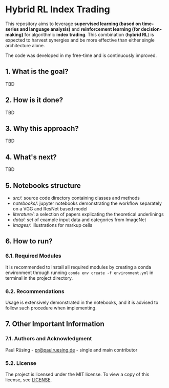 # Hybrid RL Index Trading

This repository aims to leverage **supervised learning (based on time-series and language analysis)** and **reinforcement
learning (for decision-making)** for algorithmic **index trading**. This combination (**hybrid RL**) is expected to harvest
synergies and be more effective than either single architecture alone.

The code was developed in my free-time and is continuously improved.


## 1. What is the goal?
TBD

## 2. How is it done?
TBD

## 3. Why this approach?
TBD

## 4. What's next?
TBD

## 5. Notebooks structure
- *src/*: source code directory containing classes and methods
- *notebooks/*: jupyter notebooks demonstrating the workflow separately on a VGG and ResNet based model
- *literature/*: a selection of papers explicating the theoretical underlinings
- *data/*: set of example input data and categories from ImageNet
- *images/*: illustrations for markup cells

## 6. How to run?
### 6.1. Required Modules
It is recommended to install all required modules by creating a conda environment through running
`conda env create -f environment.yml`
in terminal in the project directory.

### 6.2. Recommendations
Usage is extensively demonstrated in the notebooks, and it is advised to follow such procedure when implementing.

## 7. Other Important Information
### 7.1. Authors and Acknowledgment
Paul Rüsing - pr@paulruesing.de - single and main contributor

### 5.2. License
The project is licensed under the MIT license. To view a copy of this license, see [LICENSE](https://github.com/paulruesing/lrp-xai-pytorch?tab=MIT-1-ov-file).
